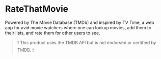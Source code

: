 # RateThatMovie
Powered by The Movie Database (TMDb) and inspired by TV Time, a web app for avid movie watchers where one can lookup movies, add them to their lists, and rate them for other users to see.

> ❗️ This product uses the TMDB API but is not endorsed or certified by TMDB. ❗️
